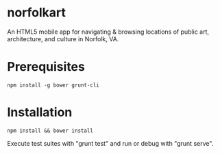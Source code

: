 norfolkart
==========

An HTML5 mobile app for navigating &amp; browsing locations of public art, architecture, and culture in Norfolk, VA.

Prerequisites
=============

    npm install -g bower grunt-cli
    
Installation
============

    npm install && bower install
    
Execute test suites with "grunt test" and run or debug with "grunt serve".
